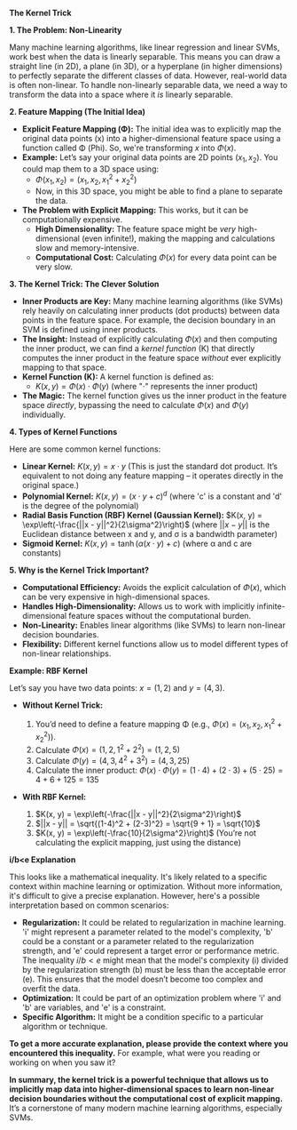 **The Kernel Trick**

**1. The Problem: Non-Linearity**

Many machine learning algorithms, like linear regression and linear SVMs, work
best when the data is linearly separable. This means you can draw a straight line
(in 2D), a plane (in 3D), or a hyperplane (in higher dimensions) to perfectly
separate the different classes of data. However, real-world data is often
non-linear. To handle non-linearly separable data, we need a way to transform the
data into a space where it *is* linearly separable.

**2. Feature Mapping (The Initial Idea)**

* **Explicit Feature Mapping (Φ):** The initial idea was to explicitly map the
original data points (x) into a higher-dimensional feature space using a function
called Φ (Phi). So, we're transforming $x$ into $\Phi(x)$.
* **Example:** Let’s say your original data points are 2D points $(x_1, x_2)$. You
could map them to a 3D space using:
    * $\Phi(x_1, x_2) = (x_1, x_2, x_1^2 + x_2^2)$
    * Now, in this 3D space, you might be able to find a plane to separate the
data.
* **The Problem with Explicit Mapping:** This works, but it can be computationally
expensive.
    * **High Dimensionality:** The feature space might be *very* high-dimensional
(even infinite!), making the mapping and calculations slow and memory-intensive.
    * **Computational Cost:** Calculating $\Phi(x)$ for every data point can be
very slow.

**3. The Kernel Trick: The Clever Solution**

* **Inner Products are Key:** Many machine learning algorithms (like SVMs) rely
heavily on calculating inner products (dot products) between data points in the
feature space. For example, the decision boundary in an SVM is defined using inner
products.
* **The Insight:** Instead of explicitly calculating $\Phi(x)$ and then computing
the inner product, we can find a *kernel function* (K) that directly computes the
inner product in the feature space *without* ever explicitly mapping to that
space.
* **Kernel Function (K):** A kernel function is defined as:
    * $K(x, y) = \Phi(x) \cdot \Phi(y)$ (where "⋅" represents the inner product)
* **The Magic:** The kernel function gives us the inner product in the feature
space *directly*, bypassing the need to calculate $\Phi(x)$ and $\Phi(y)$
individually.

**4. Types of Kernel Functions**

Here are some common kernel functions:

* **Linear Kernel:** $K(x, y) = x \cdot y$ (This is just the standard dot product.
It’s equivalent to not doing any feature mapping – it operates directly in the
original space.)
* **Polynomial Kernel:** $K(x, y) = (x \cdot y + c)^d$ (where 'c' is a constant
and 'd' is the degree of the polynomial)
* **Radial Basis Function (RBF) Kernel (Gaussian Kernel):** $K(x, y) =
\exp\left(-\frac{||x - y||^2}{2\sigma^2}\right)$ (where $||x - y||$ is the
Euclidean distance between x and y, and σ is a bandwidth parameter)
* **Sigmoid Kernel:** $K(x, y) = \tanh(\alpha(x \cdot y) + c)$ (where α and c are
constants)

**5. Why is the Kernel Trick Important?**

* **Computational Efficiency:** Avoids the explicit calculation of $\Phi(x)$,
which can be very expensive in high-dimensional spaces.
* **Handles High-Dimensionality:** Allows us to work with implicitly
infinite-dimensional feature spaces without the computational burden.
* **Non-Linearity:** Enables linear algorithms (like SVMs) to learn non-linear
decision boundaries.
* **Flexibility:** Different kernel functions allow us to model different types of
non-linear relationships.

**Example: RBF Kernel**

Let’s say you have two data points: $x = (1, 2)$ and $y = (4, 3)$.

* **Without Kernel Trick:**
    1. You’d need to define a feature mapping Φ (e.g., $\Phi(x) = (x_1, x_2, x_1^2+ x_2^2)$).
    2. Calculate $\Phi(x) = (1, 2, 1^2 + 2^2) = (1, 2, 5)$
    3. Calculate $\Phi(y) = (4, 3, 4^2 + 3^2) = (4, 3, 25)$
    4. Calculate the inner product: $\Phi(x) \cdot \Phi(y) = (1 \cdot 4) + (2\cdot 3) + (5 \cdot 25) = 4 + 6 + 125 = 135$

* **With RBF Kernel:**
    1. $K(x, y) = \exp\left(-\frac{||x - y||^2}{2\sigma^2}\right)$
    2. $||x - y|| = \sqrt{(1-4)^2 + (2-3)^2} = \sqrt{9 + 1} = \sqrt{10}$
    3. $K(x, y) = \exp\left(-\frac{10}{2\sigma^2}\right)$ (You’re not calculating
the explicit mapping, just using the distance)

**i/b<e Explanation**

This looks like a mathematical inequality. It's likely related to a specific
context within machine learning or optimization. Without more information, it's
difficult to give a precise explanation. However, here's a possible interpretation
based on common scenarios:

* **Regularization:** It could be related to regularization in machine learning.
'i' might represent a parameter related to the model's complexity, 'b' could be a
constant or a parameter related to the regularization strength, and 'e' could
represent a target error or performance metric. The inequality $i/b < e$ might
mean that the model's complexity (i) divided by the regularization strength (b)
must be less than the acceptable error (e). This ensures that the model doesn’t
become too complex and overfit the data.
* **Optimization:** It could be part of an optimization problem where 'i' and 'b'
are variables, and 'e' is a constraint.
* **Specific Algorithm:** It might be a condition specific to a particular
algorithm or technique.

**To get a more accurate explanation, please provide the context where you
encountered this inequality.** For example, what were you reading or working on
when you saw it?

**In summary, the kernel trick is a powerful technique that allows us to
implicitly map data into higher-dimensional spaces to learn non-linear decision
boundaries without the computational cost of explicit mapping.** It’s a
cornerstone of many modern machine learning algorithms, especially SVMs.
